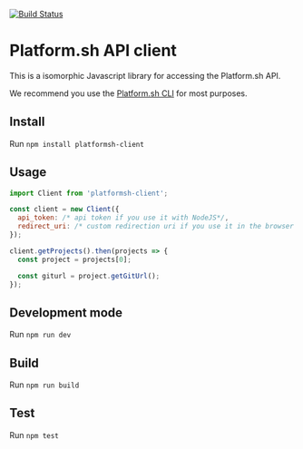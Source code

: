 [![Build Status](https://travis-ci.org/platformsh/platformsh-client-js.svg?branch=master)](https://travis-ci.org/platformsh/platformsh-client-js)

# Platform.sh API client

This is a isomorphic Javascript library for accessing the Platform.sh API.

We recommend you use the [Platform.sh CLI](https://github.com/platformsh/platformsh-cli) for most purposes.

## Install

Run `npm install platformsh-client`

## Usage

```Javascript
import Client from 'platformsh-client';

const client = new Client({
  api_token: /* api token if you use it with NodeJS*/,
  redirect_uri: /* custom redirection uri if you use it in the browser (current uri by default)*/
});

client.getProjects().then(projects => {
  const project = projects[0];

  const giturl = project.getGitUrl();
});

```

## Development mode

Run `npm run dev`

## Build

Run `npm run build`

## Test

Run `npm test`
